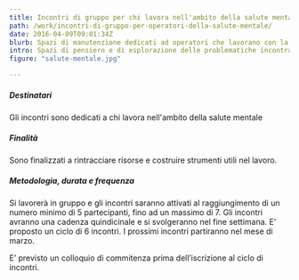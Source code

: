 ```yaml
---
title: Incontri di gruppo per chi lavora nell'ambito della salute mentale
path: /work/incontri-di-gruppo-per-operatori-della-salute-mentale/
date: 2016-04-09T09:01:34Z
blurb: Spazi di manutenzione dedicati ad operatori che lavorano con la salute mentale.
intro: Spazi di pensiero e di esplorazione delle problematiche incontrate nel lavoro.
figure: "salute-mentale.jpg"

---
```

##### Destinatari
Gli incontri sono dedicati a chi lavora nell'ambito della salute mentale
##### Finalità
Sono  finalizzati a  rintracciare risorse e costruire strumenti utili nel lavoro.
##### Metodologia, durata e frequenza
Si lavorerà in gruppo e gli incontri saranno attivati al raggiungimento di un numero minimo di 5 partecipanti, fino ad un massimo di 7.
Gli incontri avranno una cadenza quindicinale e si svolgeranno nel fine settimana. E’ proposto un ciclo di 6 incontri.
I prossimi incontri partiranno nel mese di marzo.

E’ previsto un colloquio di commitenza prima dell’iscrizione al ciclo di incontri.

